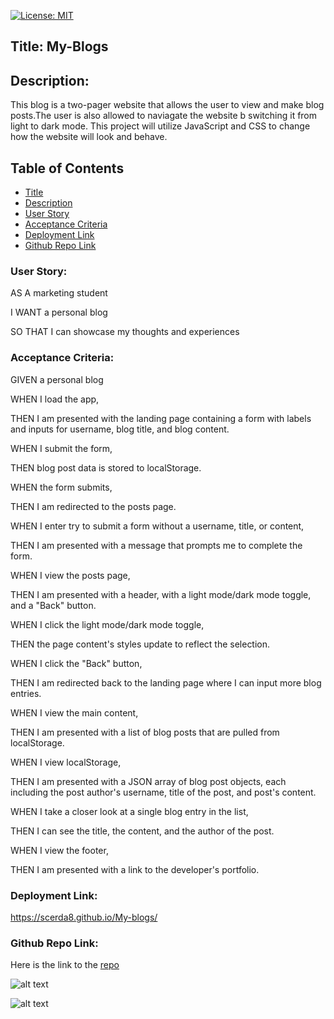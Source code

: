 [![License: MIT](https://img.shields.io/badge/License-MIT-yellow.svg)](https://opensource.org/licenses/MIT)

## Title: My-Blogs

## Description:
This blog is a two-pager website that allows the user to view and make blog posts.The user is also allowed to naviagate the website b switching it from light to dark mode. This project will utilize JavaScript and CSS to change how the website will look and behave.

## Table of Contents
- [Title](#title)
- [Description](#description)
- [User Story](#user-story)
- [Acceptance Criteria](#acceptance-criteria)
- [Deployment Link](#deployment-link)
- [Github Repo Link](#github-repo-link)


### User Story:
AS A marketing student

I WANT a personal blog

SO THAT I can showcase my thoughts and experiences

### Acceptance Criteria:
GIVEN a personal blog

WHEN I load the app,

THEN I am presented with the landing page containing a form with labels and inputs for username, blog title, and blog content.

WHEN I submit the form,

THEN blog post data is stored to localStorage.

WHEN the form submits,

THEN I am redirected to the posts page.

WHEN I enter try to submit a form without a username, title, or content,

THEN I am presented with a message that prompts me to complete the form.

WHEN I view the posts page,

THEN I am presented with a header, with a light mode/dark mode toggle, and a "Back" button.

WHEN I click the light mode/dark mode toggle,

THEN the page content's styles update to reflect the selection.

WHEN I click the "Back" button,

THEN I am redirected back to the landing page where I can input more blog entries.

WHEN I view the main content,

THEN I am presented with a list of blog posts that are pulled from localStorage.

WHEN I view localStorage,

THEN I am presented with a JSON array of blog post objects, each including the post author's username, title of the post, and post's content.

WHEN I take a closer look at a single blog entry in the list,

THEN I can see the title, the content, and the author of the post.

WHEN I view the footer,

THEN I am presented with a link to the developer's portfolio.

### Deployment Link:

https://scerda8.github.io/My-blogs/

### Github Repo Link:
Here is the link to the [repo](https://github.com/scerda8/My-blog.git)


![alt text](image.png)

![alt text](image2.png)